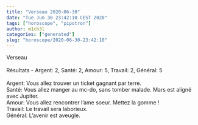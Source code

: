 ```yaml
---
title: "Verseau 2020-06-30"
date: "Tue Jun 30 23:42:10 CEST 2020"
tags: ["horoscope", "pipotron"]
author: m1ch3l
categories: ["generated"]
slug: "horoscope/2020-06-30-23:42:10"
---
```


Verseau<br>
<br>
Résultats - Argent: 2, Santé: 2, Amour: 5, Travail: 2, Général: 5<br>
<br>
Argent:  Vous allez trouver un ticket gagnant par terre. <br>
Santé:   Vous allez manger au mc-do, sans tomber malade. Mars est aligné avec Jupiter.<br>
Amour:   Vous allez rencontrer l’ame soeur. Mettez la gomme !<br>
Travail: Le travail sera laborieux. <br>
Général: L’avenir est aveugle.<br>
